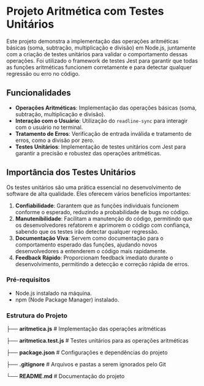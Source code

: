 # Projeto Aritmética com Testes Unitários

Este projeto demonstra a implementação das operações aritméticas básicas (soma, subtração, multiplicação e divisão) em Node.js, juntamente com a criação de testes unitários para validar o comportamento dessas operações. Foi utilizado o framework de testes Jest para garantir que todas as funções aritméticas funcionem corretamente e para detectar qualquer regressão ou erro no código.

## Funcionalidades

- **Operações Aritméticas**: Implementação das operações básicas (soma, subtração, multiplicação e divisão).
- **Interação com o Usuário**: Utilização do `readline-sync` para interagir com o usuário no terminal.
- **Tratamento de Erros**: Verificação de entrada inválida e tratamento de erros, como a divisão por zero.
- **Testes Unitários**: Implementação de testes unitários com Jest para garantir a precisão e robustez das operações aritméticas.

## Importância dos Testes Unitários

Os testes unitários são uma prática essencial no desenvolvimento de software de alta qualidade. Eles oferecem vários benefícios importantes:

1. **Confiabilidade**: Garantem que as funções individuais funcionem conforme o esperado, reduzindo a probabilidade de bugs no código.
2. **Manutenibilidade**: Facilitam a manutenção do código, permitindo que os desenvolvedores refatorem e aprimorem o código com confiança, sabendo que os testes irão detectar qualquer regressão.
3. **Documentação Viva**: Servem como documentação para o comportamento esperado das funções, ajudando novos desenvolvedores a entenderem o código mais rapidamente.
4. **Feedback Rápido**: Proporcionam feedback imediato durante o desenvolvimento, permitindo a detecção e correção rápida de erros.

### Pré-requisitos

- Node.js instalado na máquina.
- npm (Node Package Manager) instalado.

### Estrutura do Projeto

├── **aritmetica.js**         # Implementação das operações aritméticas

├── **aritmetica.test.js**    # Testes unitários para as operações aritméticas 

├── **package.json**          # Configurações e dependências do projeto 

├── **.gitignore**            # Arquivos e pastas a serem ignorados pelo Git 

└── **README.md**             # Documentação do projeto  


